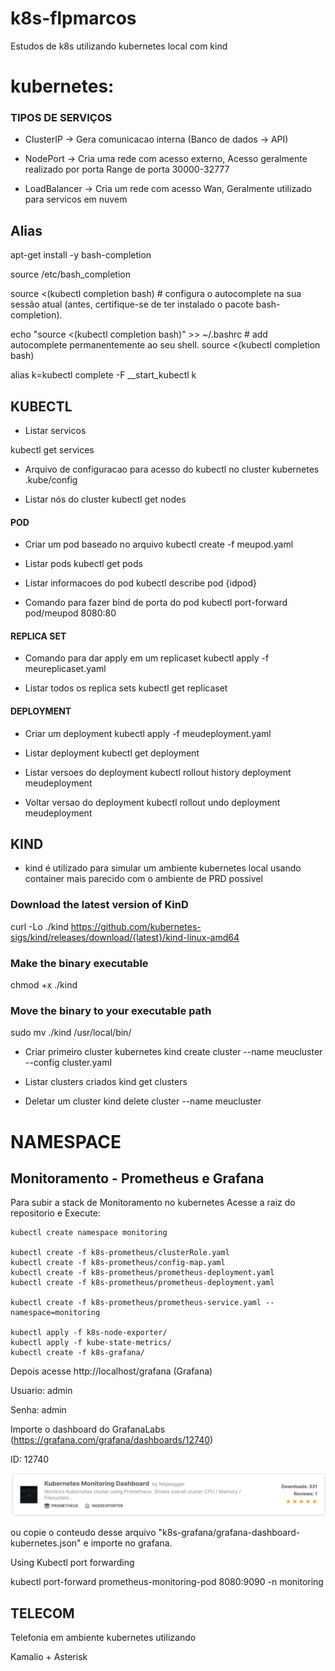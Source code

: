 # k8s-flpmarcos
Estudos de k8s utilizando kubernetes local com kind


# kubernetes:

### TIPOS DE SERVIÇOS
- ClusterIP -> Gera comunicacao interna (Banco de dados -> API)

- NodePort -> Cria uma rede com acesso externo, Acesso geralmente realizado por porta
            Range de porta 30000-32777

- LoadBalancer -> Cria um rede com acesso Wan, Geralmente utilizado para servicos em nuvem


## Alias
apt-get install -y bash-completion

source /etc/bash_completion

source <(kubectl completion bash) # configura o autocomplete na sua sessão atual (antes, certifique-se de ter instalado o pacote bash-completion).

echo "source <(kubectl completion bash)" >> ~/.bashrc # add autocomplete permanentemente ao seu shell.
source <(kubectl completion bash)

alias k=kubectl
complete -F __start_kubectl k

## KUBECTL

- Listar servicos

kubectl get services


- Arquivo de configuracao para acesso do kubectl no cluster kubernetes
.kube/config

- Listar nós do cluster
kubectl get nodes

#### POD
- Criar um pod baseado no arquivo 
kubectl create -f meupod.yaml

- Listar pods
kubectl get pods

- Listar informacoes do pod
kubectl describe pod {idpod}

- Comando para fazer bind de porta do pod
kubectl port-forward pod/meupod 8080:80

#### REPLICA SET
- Comando para dar apply em um replicaset
kubectl apply -f meureplicaset.yaml

- Listar todos os replica sets
kubectl get replicaset

#### DEPLOYMENT
- Criar um deployment
kubectl apply -f meudeployment.yaml

- Listar deployment
kubectl get deployment

- Listar versoes do deployment
kubectl rollout history deployment meudeployment

- Voltar versao do deployment
kubectl rollout undo deployment meudeployment




## KIND

- kind é utilizado para simular um ambiente kubernetes local usando container mais parecido com o ambiente de PRD possivel

### Download the latest version of KinD
curl -Lo ./kind https://github.com/kubernetes-sigs/kind/releases/download/{latest}/kind-linux-amd64
### Make the binary executable
chmod +x ./kind
### Move the binary to your executable path
sudo mv ./kind /usr/local/bin/

- Criar primeiro cluster kubernetes
kind create cluster --name meucluster --config cluster.yaml

- Listar clusters criados
kind get clusters

- Deletar um cluster 
kind delete cluster --name meucluster







# NAMESPACE
## Monitoramento - Prometheus e Grafana

Para subir a stack de Monitoramento no kubernetes 
Acesse a raiz do repositorio e Execute:

```
kubectl create namespace monitoring

kubectl create -f k8s-prometheus/clusterRole.yaml
kubectl create -f k8s-prometheus/config-map.yaml
kubectl create -f k8s-prometheus/prometheus-deployment.yaml 
kubectl create -f k8s-prometheus/prometheus-deployment.yaml 

kubectl create -f k8s-prometheus/prometheus-service.yaml --namespace=monitoring

kubectl apply -f k8s-node-exporter/
kubectl apply -f kube-state-metrics/
kubectl create -f k8s-grafana/
```

Depois acesse http://localhost/grafana (Grafana)

Usuario: admin

Senha: admin

Importe o dashboard do GrafanaLabs (https://grafana.com/grafana/dashboards/12740)

ID: 12740

![Image of Dashboard on GrafanaLabs](/monitoring/k8s-grafana/GrafanaDashboardImg.png)

ou copie o conteudo desse arquivo "k8s-grafana/grafana-dashboard-kubernetes.json"
e importe no grafana.


Using Kubectl port forwarding

kubectl port-forward prometheus-monitoring-pod 8080:9090 -n monitoring


## TELECOM

Telefonia em ambiente kubernetes utilizando 

Kamalio + Asterisk